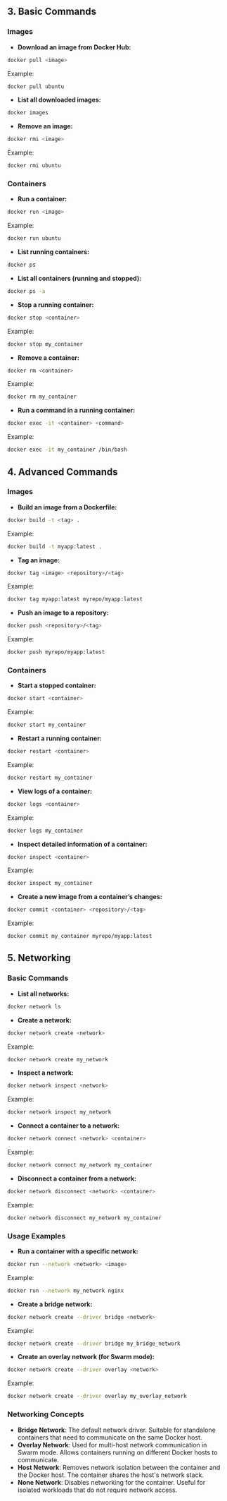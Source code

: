 
## 3. Basic Commands

### Images
- **Download an image from Docker Hub:**
```bash
docker pull <image>
```
Example:
```bash
docker pull ubuntu
```

- **List all downloaded images:**
```bash
docker images
```

- **Remove an image:**
```bash
docker rmi <image>
```
Example:
```bash
docker rmi ubuntu
```

### Containers
- **Run a container:**
```bash
docker run <image>
```
Example:
```bash
docker run ubuntu
```

- **List running containers:**
```bash
docker ps
```

- **List all containers (running and stopped):**
```bash
docker ps -a
```

- **Stop a running container:**
```bash
docker stop <container>
```
Example:
```bash
docker stop my_container
```

- **Remove a container:**
```bash
docker rm <container>
```
Example:
```bash
docker rm my_container
```

- **Run a command in a running container:**
```bash
docker exec -it <container> <command>
```
Example:
```bash
docker exec -it my_container /bin/bash
```

## 4. Advanced Commands

### Images
- **Build an image from a Dockerfile:**
```bash
docker build -t <tag> .
```
Example:
```bash
docker build -t myapp:latest .
```

- **Tag an image:**
```bash
docker tag <image> <repository>/<tag>
```
Example:
```bash
docker tag myapp:latest myrepo/myapp:latest
```

- **Push an image to a repository:**
```bash
docker push <repository>/<tag>
```
Example:
```bash
docker push myrepo/myapp:latest
```

### Containers
- **Start a stopped container:**
```bash
docker start <container>
```
Example:
```bash
docker start my_container
```

- **Restart a running container:**
```bash
docker restart <container>
```
Example:
```bash
docker restart my_container
```

- **View logs of a container:**
```bash
docker logs <container>
```
Example:
```bash
docker logs my_container
```

- **Inspect detailed information of a container:**
```bash
docker inspect <container>
```
Example:
```bash
docker inspect my_container
```

- **Create a new image from a container’s changes:**
```bash
docker commit <container> <repository>/<tag>
```
Example:
```bash
docker commit my_container myrepo/myapp:latest
```

## 5. Networking

### Basic Commands
- **List all networks:**
```bash
docker network ls
```

- **Create a network:**
```bash
docker network create <network>
```
Example:
```bash
docker network create my_network
```

- **Inspect a network:**
```bash
docker network inspect <network>
```
Example:
```bash
docker network inspect my_network
```

- **Connect a container to a network:**
```bash
docker network connect <network> <container>
```
Example:
```bash
docker network connect my_network my_container
```

- **Disconnect a container from a network:**
```bash
docker network disconnect <network> <container>
```
Example:
```bash
docker network disconnect my_network my_container
```

### Usage Examples
- **Run a container with a specific network:**
```bash
docker run --network <network> <image>
```
Example:
```bash
docker run --network my_network nginx
```

- **Create a bridge network:**
```bash
docker network create --driver bridge <network>
```
Example:
```bash
docker network create --driver bridge my_bridge_network
```

- **Create an overlay network (for Swarm mode):**
```bash
docker network create --driver overlay <network>
```
Example:
```bash
docker network create --driver overlay my_overlay_network
```

### Networking Concepts
- **Bridge Network**: The default network driver. Suitable for standalone containers that need to communicate on the same Docker host.
- **Overlay Network**: Used for multi-host network communication in Swarm mode. Allows containers running on different Docker hosts to communicate.
- **Host Network**: Removes network isolation between the container and the Docker host. The container shares the host's network stack.
- **None Network**: Disables networking for the container. Useful for isolated workloads that do not require network access.

